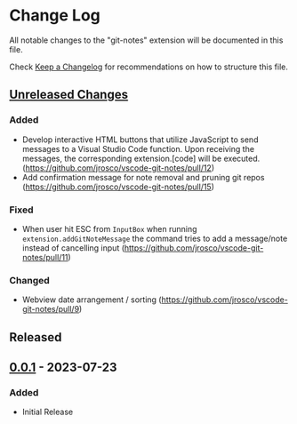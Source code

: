 # Change Log

All notable changes to the "git-notes" extension will be documented in this file.

Check [Keep a Changelog](http://keepachangelog.com/) for recommendations on how to structure this file.

## [Unreleased Changes]

### Added

- Develop interactive HTML buttons that utilize JavaScript to send messages to a Visual Studio Code function. Upon receiving the messages, the corresponding extension.[code] will be executed. (<https://github.com/jrosco/vscode-git-notes/pull/12>)
- Add confirmation message for note removal and pruning git repos (<https://github.com/jrosco/vscode-git-notes/pull/15>)

### Fixed

- When user hit ESC from `InputBox` when running `extension.addGitNoteMessage` the command tries to add a message/note instead of cancelling input (<https://github.com/jrosco/vscode-git-notes/pull/11>)

### Changed

- Webview date arrangement / sorting (<https://github.com/jrosco/vscode-git-notes/pull/9>)

## Released

## [0.0.1] - 2023-07-23

### Added

- Initial Release

[Unreleased Changes]: https://github.com/jrosco/vscode-git-notes/compare/0.0.1...HEAD

[0.0.1]: https://github.com/jrosco/vscode-git-notes/compare/a9fdfb1...0.0.1
